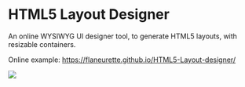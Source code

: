 # HTML5 Layout Designer
An online WYSIWYG UI designer tool, to generate HTML5 layouts, with resizable containers.

Online example: https://flaneurette.github.io/HTML5-Layout-designer/

<img src="https://github.com/flaneurette/HTML5-Layout-designer/blob/main/example.png.png" />

